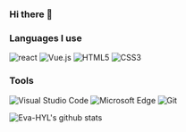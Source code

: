 ### Hi there 👋

### Languages I use

<p>
  <img alt="react" src="https://img.shields.io/badge/-react-00ADD8?style=flat-square&logo=react&logoColor=white" />
  <img alt="Vue.js" src="https://img.shields.io/badge/-Vue.js-4fc08d?style=flat-square&logo=vue.js&logoColor=white" />
  <img alt="HTML5" src="https://img.shields.io/badge/-HTML5-e2470f?style=flat-square&logo=html5&logoColor=white" />
  <img alt="CSS3" src="https://img.shields.io/badge/-CSS3-1b73ba?style=flat-square&logo=css3&logoColor=white" />
</p>

### Tools

<p>
  <img alt="Visual Studio Code" src="https://img.shields.io/badge/-Visual Studio Code-007ACC?style=flat-square&logo=Visual%20Studio%20Code&logoColor=white" />
  <img alt="Microsoft Edge" src="https://img.shields.io/badge/-Edge-0078D7?style=flat-square&logo=Microsoft%20Edge&logoColor=white" />
  <img alt="Git" src="https://img.shields.io/badge/-Git-F05032?style=flat-square&logo=Git&logoColor=white" />
</p>

![Eva-HYL's github stats](https://github-readme-stats.vercel.app/api?username=Eva-HYL&theme=merko&show_icons=true)

<!-- Thanks for https://github.com/anuraghazra/github-readme-stats -->


<!--
**Eva-HYL/Eva-HYL** is a ✨ _special_ ✨ repository because its `README.md` (this file) appears on your GitHub profile.

Here are some ideas to get you started:

- 🔭 I’m currently working on ...
- 🌱 I’m currently learning ...
- 👯 I’m looking to collaborate on ...
- 🤔 I’m looking for help with ...
- 💬 Ask me about ...
- 📫 How to reach me: ...
- 😄 Pronouns: ...
- ⚡ Fun fact: ...
-->
